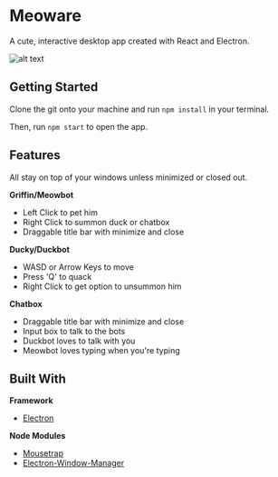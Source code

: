 # Meoware
A cute, interactive desktop app created with React and Electron. 

![alt text](https://puu.sh/CZdTW/ef99703ba0.gif)

## Getting Started

Clone the git onto your machine and run `npm install` in your terminal.

Then, run `npm start` to open the app.

## Features
All stay on top of your windows unless minimized or closed out.

**Griffin/Meowbot**
- Left Click to pet him
- Right Click to summon duck or chatbox
- Draggable title bar with minimize and close

**Ducky/Duckbot**
- WASD or Arrow Keys to move
- Press 'Q' to quack
- Right Click to get option to unsummon him

**Chatbox**
- Draggable title bar with minimize and close
- Input box to talk to the bots
- Duckbot loves to talk with you
- Meowbot loves typing when you're typing

## Built With
**Framework**
* [Electron](https://electronjs.org/)

**Node Modules**
* [Mousetrap](https://github.com/ccampbell/mousetrap)
* [Electron-Window-Manager](https://github.com/TamkeenLMS/electron-window-manager)

